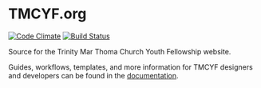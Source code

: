 TMCYF.org
=======
[![Code Climate](https://codeclimate.com/github/tmcyf/tmcyf.png)](https://codeclimate.com/github/tmcyf/tmcyf)
[![Build Status](https://travis-ci.org/tmcyf/tmcyf.png?branch=master)](https://travis-ci.org/tmcyf/tmcyf)

Source for the Trinity Mar Thoma Church Youth Fellowship website.


Guides, workflows, templates, and more information for TMCYF designers and developers can be found in the [documentation](http://tmcyf.github.io/).